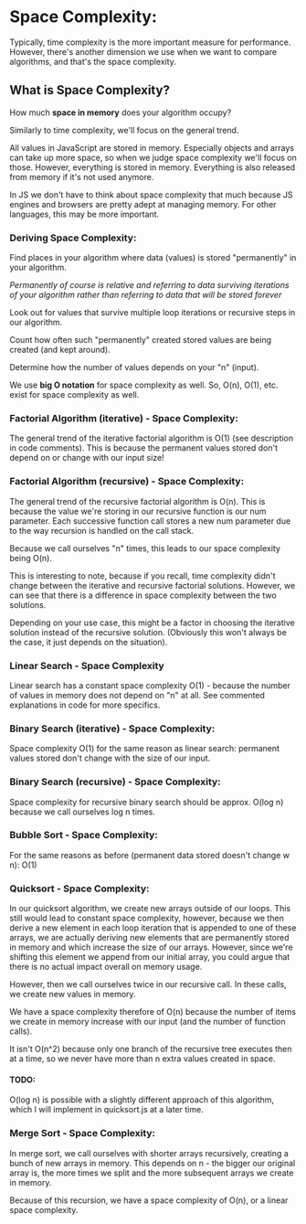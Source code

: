 # Space Complexity:

Typically, time complexity is the more important measure for performance. However, there's another dimension we use when we want to compare algorithms, and that's the space complexity.

## What is Space Complexity?

How much **space in memory** does your algorithm occupy?

Similarly to time complexity, we'll focus on the general trend.

All values in JavaScript are stored in memory. Especially objects and arrays can take up more space, so when we judge space complexity we'll focus on those. However, everything is stored in memory. Everything is also released from memory if it's not used anymore.

In JS we don't have to think about space complexity that much because JS engines and browsers are pretty adept at managing memory. For other languages, this may be more important.

### Deriving Space Complexity:

Find places in your algorithm where data (values) is stored "permanently" in your algorithm.

*Permanently of course is relative and referring to data surviving iterations of your algorithm rather than referring to data that will be stored forever*

Look out for values that survive multiple loop iterations or recursive steps in our algorithm.

Count how often such "permanently" created stored values are being created (and kept around).

Determine how the number of values depends on your "n" (input).

We use **big O notation** for space complexity as well. So, O(n), O(1), etc. exist for space complexity as well.

### Factorial Algorithm (iterative) - Space Complexity:

The general trend of the iterative factorial algorithm is O(1) (see description in code comments). This is because the permanent values stored don't depend on or change with our input size!

### Factorial Algorithm (recursive) - Space Complexity:

The general trend of the recursive factorial algorithm is O(n). This is because the value we're storing in our recursive function is our num parameter. Each successive function call stores a new num parameter due to the way recursion is handled on the call stack.

Because we call ourselves "n" times, this leads to our space complexity being O(n).

This is interesting to note, because if you recall, time complexity didn't change between the iterative and recursive factorial solutions. However, we can see that there is a difference in space complexity between the two solutions.

Depending on your use case, this might be a factor in choosing the iterative solution instead of the recursive solution. (Obviously this won't always be the case, it just depends on the situation).

### Linear Search - Space Complexity

Linear search has a constant space complexity O(1) - because the number of values in memory does not depend on "n" at all. See commented explanations in code for more specifics.

### Binary Search (iterative) - Space Complexity:

Space complexity O(1) for the same reason as linear search: permanent values stored don't change with the size of our input.

### Binary Search (recursive) - Space Complexity:

Space complexity for recursive binary search should be approx. O(log n) because we call ourselves log n times.

### Bubble Sort - Space Complexity:

For the same reasons as before (permanent data stored doesn't change w n): O(1)

### Quicksort - Space Complexity:

In our quicksort algorithm, we create new arrays outside of our loops. This still would lead to constant space complexity, however, because we then derive a new element in each loop iteration that is appended to one of these arrays, we are actually deriving new elements that are permanently stored in memory and which increase the size of our arrays. However, since we're shifting this element we append from our initial array, you could argue that there is no actual impact overall on memory usage.

However, then we call ourselves twice in our recursive call. In these calls, we create new values in memory.

We have a space complexity therefore of O(n) because the number of items we create in memory increase with our input (and the number of function calls).

It isn't O(n^2) because only one branch of the recursive tree executes then at a time, so we never have more than n extra values created in space.

#### TODO:

O(log n) is possible with a slightly different approach of this algorithm, which I will implement in quicksort.js at a later time.

### Merge Sort - Space Complexity:

In merge sort, we call ourselves with shorter arrays recursively, creating a bunch of new arrays in memory. This depends on n - the bigger our original array is, the more times we split and the more subsequent arrays we create in memory.

Because of this recursion, we have a space complexity of O(n), or a linear space complexity.
